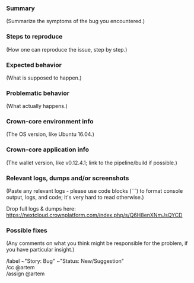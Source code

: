 ### Summary
(Summarize the symptoms of the bug you encountered.)

### Steps to reproduce
(How one can reproduce the issue, step by step.)

### Expected behavior
(What is supposed to happen.)

### Problematic behavior
(What actually happens.)

### Crown-core environment info
(The OS version, like Ubuntu 16.04.)

### Crown-core application info
(The wallet version, like v0.12.4.1; link to the pipeline/build if possible.)

### Relevant logs, dumps and/or screenshots
(Paste any relevant logs - please use code blocks (```) to format console output,
logs, and code; it's very hard to read otherwise.)

Drop full logs & dumps here: https://nextcloud.crownplatform.com/index.php/s/Q6H8enXNmJsQYCD

### Possible fixes
(Any comments on what you think might be responsible for the problem, if you have particular insight.)

/label ~"Story: Bug" ~"Status: New/Suggestion"  
/cc @artem  
/assign @artem
